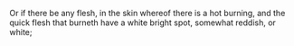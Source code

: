 Or if there be any flesh, in the skin whereof there is a hot burning, and the quick flesh that burneth have a white bright spot, somewhat reddish, or white;
